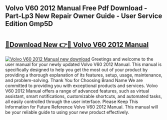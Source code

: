 ## Volvo V60 2012 Manual Free Pdf Download - Part-Lp3 New Repair Owner Guide - User Service Edition Gmp5D

# <h2><a href="http://cf26052.oget.top/?id=Volvo+V60+2012+Manual">🔗Download New 👉🔴 Volvo V60 2012 Manual</a></h2>

[![Volvo V60 2012 Manual new download](https://i.imgur.com/5g1atiW.png)](http://cf26052.oget.top/?id=Volvo+V60+2012+Manual)
Greetings and welcome to the user manual for your newly updated Volvo V60 2012 Manual. This manual is specifically designed to help you get the most out of your product by providing a thorough explanation of its features, setup, usage, maintenance, and problem-solving. Thank You for Choosing Brand Name We are committed to providing you with exceptional products and services. Volvo V60 2012 Manual offers a range of advanced features, such as virtual assistant, smart notifications, customizable shortcuts, and automated tasks, all easily controlled through the user interface. Please Keep This Information for Future Reference Volvo V60 2012 Manual. This manual will be your reliable guide to using your new product effectively.
